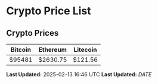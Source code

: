 # Crypto Price List

## Crypto Prices
| Bitcoin | Ethereum | Litecoin |
| ------- | -------- | -------- |
| $95481 | $2630.75 | $121.56 |
**Last Updated:** 2025-02-13 16:46 UTC
**Last Updated:** $DATE$
